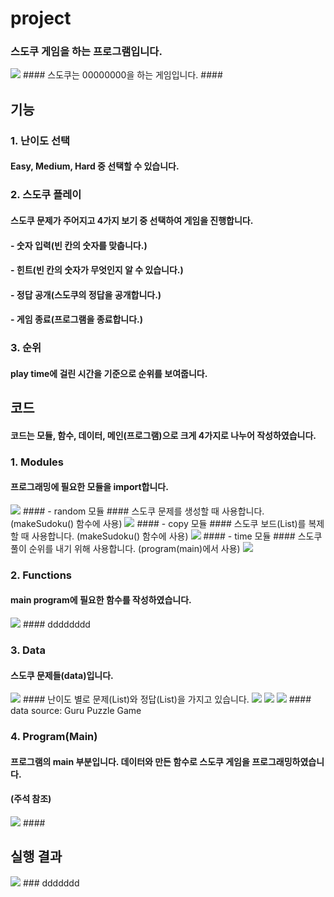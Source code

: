 # project

### 스도쿠 게임을 하는 프로그램입니다.
<img src="sudokuExample.png">
#### 스도쿠는 00000000을 하는 게임입니다.
####


## 기능
### 1. 난이도 선택
#### Easy, Medium, Hard 중 선택할 수 있습니다.
### 2. 스도쿠 플레이
#### 스도쿠 문제가 주어지고 4가지 보기 중 선택하여 게임을 진행합니다.
#### - 숫자 입력(빈 칸의 숫자를 맞춥니다.)
#### - 힌트(빈 칸의 숫자가 무엇인지 알 수 있습니다.)
#### - 정답 공개(스도쿠의 정답을 공개합니다.)
#### - 게임 종료(프로그램을 종료합니다.)
### 3. 순위
#### play time에 걸린 시간을 기준으로 순위를 보여줍니다.
####


## 코드
#### 코드는 모듈, 함수, 데이터, 메인(프로그램)으로 크게 4가지로 나누어 작성하였습니다.

### 1. Modules
#### 프로그래밍에 필요한 모듈을 import합니다.
<img src="modules.png">
#### - random 모듈
####   스도쿠 문제를 생성할 때 사용합니다. (makeSudoku() 함수에 사용)
<img src="random.png">
#### - copy 모듈
####   스도쿠 보드(List)를 복제할 때 사용합니다. (makeSudoku() 함수에 사용)
<img src="copy.png">
#### - time 모듈
####   스도쿠 풀이 순위를 내기 위해 사용합니다. (program(main)에서 사용)
<img src="time.png">

### 2. Functions
#### main program에 필요한 함수를 작성하였습니다.
<img src="functions.png">
#### dddddddd

### 3. Data
#### 스도쿠 문제들(data)입니다.
<img src="dataSet.png">
#### 난이도 별로 문제(List)와 정답(List)을 가지고 있습니다.
<img src="dataEasy.png">
<img src="dataMedium.png">
<img src="dataHard.png">
#### data source: Guru Puzzle Game

### 4. Program(Main)
#### 프로그램의 main 부분입니다. 데이터와 만든 함수로 스도쿠 게임을 프로그래밍하였습니다.
#### (주석 참조)
<img src="program.png">
####


## 실행 결과
<img src="program.png">
### ddddddd
